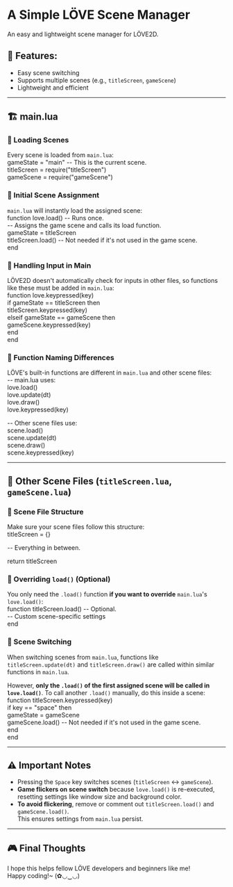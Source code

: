 # A Simple LÖVE Scene Manager  

An easy and lightweight scene manager for LÖVE2D.  

## 📌 Features:  
- Easy scene switching  
- Supports multiple scenes (e.g., `titleScreen`, `gameScene`)  
- Lightweight and efficient  

---  

## 🏗️ main.lua  

### 🔹 Loading Scenes  
Every scene is loaded from `main.lua`:  
gameState = "main" -- This is the current scene.  
titleScreen = require("titleScreen")  
gameScene = require("gameScene")  

### 🔹 Initial Scene Assignment  
`main.lua` will instantly load the assigned scene:  
function love.load() -- Runs once.  
    -- Assigns the game scene and calls its load function.  
    gameState = titleScreen  
    titleScreen.load() -- Not needed if it's not used in the game scene.  
end  

### 🔹 Handling Input in Main  
LÖVE2D doesn't automatically check for inputs in other files, so functions like these must be added in `main.lua`:  
function love.keypressed(key)  
    if gameState == titleScreen then  
        titleScreen.keypressed(key)  
    elseif gameState == gameScene then  
        gameScene.keypressed(key)  
    end  
end  

### 🔹 Function Naming Differences  
LÖVE's built-in functions are different in `main.lua` and other scene files:  
-- main.lua uses:  
love.load()  
love.update(dt)  
love.draw()  
love.keypressed(key)  

-- Other scene files use:  
scene.load()  
scene.update(dt)  
scene.draw()  
scene.keypressed(key)  

---  

## 📂 Other Scene Files (`titleScreen.lua`, `gameScene.lua`)  

### 🔹 Scene File Structure  
Make sure your scene files follow this structure:  
titleScreen = {}  

-- Everything in between.  

return titleScreen  

### 🔹 Overriding `load()` (Optional)  
You only need the `.load()` function **if you want to override** `main.lua`'s `love.load()`:  
function titleScreen.load() -- Optional.  
    -- Custom scene-specific settings  
end  

### 🔹 Scene Switching  
When switching scenes from `main.lua`, functions like `titleScreen.update(dt)` and `titleScreen.draw()` are called within similar functions in `main.lua`.  

However, **only the `.load()` of the first assigned scene will be called in `love.load()`**. To call another `.load()` manually, do this inside a scene:  
function titleScreen.keypressed(key)  
    if key == "space" then  
        gameState = gameScene  
        gameScene.load() -- Not needed if it's not used in the game scene.  
    end  
end  

---  

## ⚠️ **Important Notes**  
- Pressing the `Space` key switches scenes (`titleScreen` ↔ `gameScene`).  
- **Game flickers on scene switch** because `love.load()` is re-executed, resetting settings like window size and background color.  
- **To avoid flickering**, remove or comment out `titleScreen.load()` and `gameScene.load()`.  
  This ensures settings from `main.lua` persist.  

---  

## 🎮 **Final Thoughts**  
I hope this helps fellow LÖVE developers and beginners like me!  
Happy coding!~ (✿◡‿◡)  
